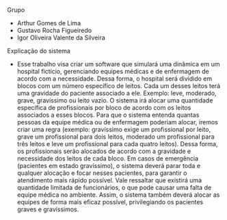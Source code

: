 Grupo

- Arthur Gomes de Lima
- Gustavo Rocha Figueiredo
- Igor Oliveira Valente da Silveira

Explicação do sistema

- Esse trabalho visa criar um software que simulará uma dinâmica em um hospital fictício, gerenciando equipes médicas e de enfermagem de acordo com a necessidade. Dessa forma, o hospital será dividido em blocos com um número específico de leitos. Cada um desses leitos terá uma gravidade do paciente associado a ele. Exemplo: leve, moderado, grave, gravíssimo ou leito vazio. O sistema irá alocar uma quantidade específica de profissionais por bloco de acordo com os leitos associados a esses blocos. Para que o sistema entenda quantas pessoas da equipe médica ou de enfermagem poderiam alocar, iremos criar uma regra (exemplo: gravíssimo exige um profissional por leito, grave um profissional para dois leitos, moderado um profissional para três leitos e leve um profissional para cada quatro leitos). Dessa forma, os profissionais serão alocados de acordo com a gravidade e necessidade dos leitos de cada bloco. Em casos de emergência
(pacientes em estado gravíssimo), o sistema deverá parar toda e qualquer alocação e focar nesses pacientes, para garantir o atendimento mais rápido possível. Vale ressaltar que existirá uma quantidade limitada de funcionários, o que pode causar uma falta de equipe médica no ambiente. Assim, o sistema também deverá alocar as equipes de forma mais eficaz possível, privilegiando os pacientes graves e gravíssimos.